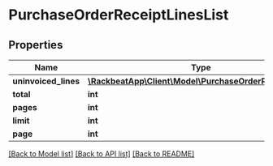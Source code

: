 # PurchaseOrderReceiptLinesList

## Properties
Name | Type | Description | Notes
------------ | ------------- | ------------- | -------------
**uninvoiced_lines** | [**\RackbeatApp\Client\Model\PurchaseOrderReceiptLine[]**](PurchaseOrderReceiptLine.md) |  | [optional] 
**total** | **int** |  | [optional] 
**pages** | **int** |  | [optional] 
**limit** | **int** |  | [optional] 
**page** | **int** |  | [optional] 

[[Back to Model list]](../README.md#documentation-for-models) [[Back to API list]](../README.md#documentation-for-api-endpoints) [[Back to README]](../README.md)


